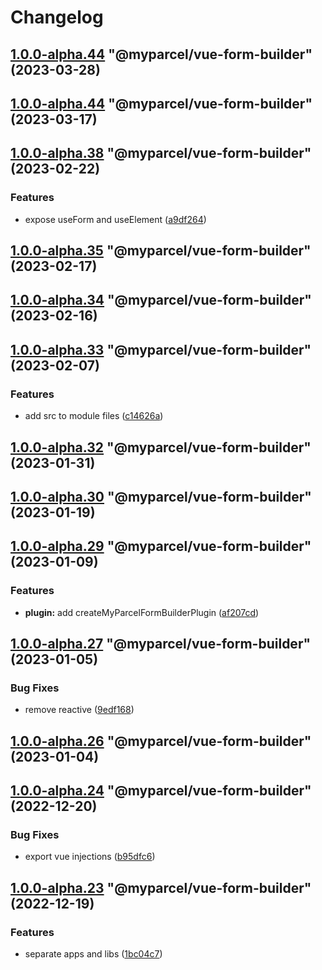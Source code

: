 # Changelog

<!-- MONODEPLOY:BELOW -->

## [1.0.0-alpha.44](https://github/myparcelnl/vue-form-builder/compare/@myparcel/vue-form-builder@1.0.0-alpha.43...@myparcel/vue-form-builder@1.0.0-alpha.44) "@myparcel/vue-form-builder" (2023-03-28)




## [1.0.0-alpha.44](https://github/myparcelnl/vue-form-builder/compare/@myparcel/vue-form-builder@1.0.0-alpha.43...@myparcel/vue-form-builder@1.0.0-alpha.44) "@myparcel/vue-form-builder" (2023-03-17)

## [1.0.0-alpha.38](https://github/myparcelnl/vue-form-builder/compare/@myparcel/vue-form-builder@1.0.0-alpha.37...@myparcel/vue-form-builder@1.0.0-alpha.38) "@myparcel/vue-form-builder" (2023-02-22)

### Features

- expose useForm and useElement ([a9df264](https://github/myparcelnl/vue-form-builder/commit/a9df2643ead2bd9ca976f1a158761acb4c34cf83))

## [1.0.0-alpha.35](https://github/myparcelnl/vue-form-builder/compare/@myparcel/vue-form-builder@1.0.0-alpha.34...@myparcel/vue-form-builder@1.0.0-alpha.35) "@myparcel/vue-form-builder" (2023-02-17)

## [1.0.0-alpha.34](https://github/myparcelnl/vue-form-builder/compare/@myparcel/vue-form-builder@1.0.0-alpha.33...@myparcel/vue-form-builder@1.0.0-alpha.34) "@myparcel/vue-form-builder" (2023-02-16)

## [1.0.0-alpha.33](https://github/myparcelnl/vue-form-builder/compare/@myparcel/vue-form-builder@1.0.0-alpha.32...@myparcel/vue-form-builder@1.0.0-alpha.33) "@myparcel/vue-form-builder" (2023-02-07)

### Features

- add src to module files ([c14626a](https://github/myparcelnl/vue-form-builder/commit/c14626a2ab1c98464611f83978575a2ce84c53a2))

## [1.0.0-alpha.32](https://github/myparcelnl/vue-form-builder/compare/@myparcel/vue-form-builder@1.0.0-alpha.31...@myparcel/vue-form-builder@1.0.0-alpha.32) "@myparcel/vue-form-builder" (2023-01-31)

## [1.0.0-alpha.30](https://github/myparcelnl/vue-form-builder/compare/@myparcel/vue-form-builder@1.0.0-alpha.29...@myparcel/vue-form-builder@1.0.0-alpha.30) "@myparcel/vue-form-builder" (2023-01-19)

## [1.0.0-alpha.29](https://github/myparcelnl/vue-form-builder/compare/@myparcel/vue-form-builder@1.0.0-alpha.28...@myparcel/vue-form-builder@1.0.0-alpha.29) "@myparcel/vue-form-builder" (2023-01-09)

### Features

- **plugin:** add createMyParcelFormBuilderPlugin ([af207cd](https://github/myparcelnl/vue-form-builder/commit/af207cd1cc1810484b08386ce259f3fd9dce5d2e))

## [1.0.0-alpha.27](https://github/myparcelnl/vue-form-builder/compare/@myparcel/vue-form-builder@1.0.0-alpha.26...@myparcel/vue-form-builder@1.0.0-alpha.27) "@myparcel/vue-form-builder" (2023-01-05)

### Bug Fixes

- remove reactive ([9edf168](https://github/myparcelnl/vue-form-builder/commit/9edf168e5499a6d129e5dcaac818c4e3fc1bce99))

## [1.0.0-alpha.26](https://github/myparcelnl/vue-form-builder/compare/@myparcel/vue-form-builder@1.0.0-alpha.25...@myparcel/vue-form-builder@1.0.0-alpha.26) "@myparcel/vue-form-builder" (2023-01-04)

## [1.0.0-alpha.24](https://github/myparcelnl/vue-form-builder/compare/@myparcel/vue-form-builder@1.0.0-alpha.23...@myparcel/vue-form-builder@1.0.0-alpha.24) "@myparcel/vue-form-builder" (2022-12-20)

### Bug Fixes

- export vue injections ([b95dfc6](https://github/myparcelnl/vue-form-builder/commit/b95dfc6a7a12eb654d7ef8d976689ee56862cc9e))

## [1.0.0-alpha.23](https://github/myparcelnl/vue-form-builder/compare/@myparcel/vue-form-builder@1.0.0-alpha.22...@myparcel/vue-form-builder@1.0.0-alpha.23) "@myparcel/vue-form-builder" (2022-12-19)

### Features

- separate apps and libs ([1bc04c7](https://github/myparcelnl/vue-form-builder/commit/1bc04c7625e0036bb3d72c40f471902e8232ce71))
